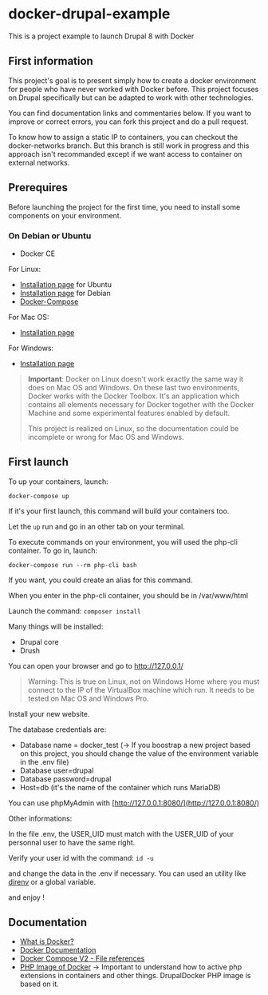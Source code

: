 # docker-drupal-example
This is a project example to launch Drupal 8 with Docker

First information
-----------------

This project's goal is to present simply how to create a docker environment for people who have never worked with
Docker before. This project focuses on Drupal specifically but can be adapted to work with other technologies.

You can find documentation links and commentaries below. If you want to improve or correct errors, you can fork this project and do
a pull request.

To know how to assign a static IP to containers, you can checkout the docker-networks branch. But this branch is still 
work in progress and this approach isn't recommanded except if we want access to container on external networks.

Prerequires
-----------
Before launching the project for the first time, you need to install some components on your environment.

### On Debian or Ubuntu

* Docker CE

For Linux:
* [Installation page](https://docs.docker.com/engine/installation/linux/ubuntu/#install-using-the-repository) for Ubuntu
* [Installation page](https://docs.docker.com/engine/installation/linux/debian/) for Debian
* [Docker-Compose](https://docs.docker.com/compose/install/)

For Mac OS:
* [Installation page](https://docs.docker.com/docker-for-mac/install/)
 
For Windows:
* [Installation page](https://docs.docker.com/docker-for-windows/install/#download-docker-for-windows)

> **Important**: Docker on Linux doesn't work exactly the same way it does on Mac OS and Windows. On these last two
> environments, Docker works with the Docker Toolbox. It's an application which contains all elements necessary for Docker
> together with the Docker Machine and some experimental features enabled by default.
>
> This project is realized on Linux, so the documentation could be incomplete or wrong for Mac OS and Windows.

First launch
------------

To up your containers, launch:

```docker-compose up```

If it's your first launch, this command will build your containers too.

Let the `up` run and go in an other tab on your terminal.

To execute commands on your environment, you will used the php-cli container. To go in, launch:

`docker-compose run --rm php-cli bash`

If you want, you could create an alias for this command.

When you enter in the php-cli container, you should be in /var/www/html

Launch the command:
`composer install`

Many things will be installed:

* Drupal core
* Drush

You can open your browser and go to http://127.0.0.1/

> Warning: This is true on Linux, not on Windows Home where you must connect to the IP of the VirtualBox machine which run. It needs to be tested on Mac OS and Windows Pro.

Install your new website.

The database credentials are:

* Database name = docker_test (-> If you boostrap a new project based on this project, you should change the value of the environment variable in the .env file)
* Database user=drupal
* Database password=drupal
* Host=db (it's the name of the container which runs MariaDB)

You can use phpMyAdmin with [http://127.0.0.1:8080/](http://127.0.0.1:8080/)

Other informations:

In the file .env, the USER_UID must match with the USER_UID of your personnal user to have the same right.

Verify your user id with the command:
`id -u`

and change the data in the .env if necessary. You can used an utility like [direnv](https://direnv.net/) or a global variable.

and enjoy !

Documentation
-------------

* [What is Docker?](https://www.docker.com/what-docker)
* [Docker Documentation](https://docs.docker.com/)
* [Docker Compose V2 - File references](https://docs.docker.com/compose/compose-file/compose-file-v2/)
* [PHP Image of Docker](https://hub.docker.com/_/php/) -> Important to understand how to active php extensions in containers and other things. DrupalDocker PHP image is based on it.